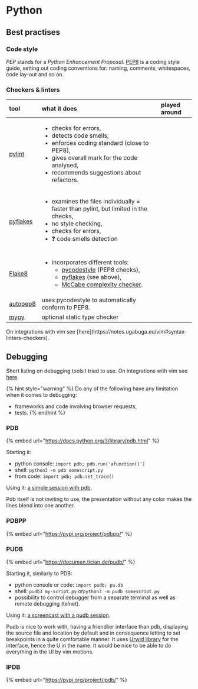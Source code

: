 # Python

## Best practises

### Code style

_PEP_ stands for a _Python Enhancement Proposal_. [PEP8](https://www.python.org/dev/peps/pep-0008/) is a coding style guide, setting out coding conventions for: naming, comments, whitespaces, code lay-out and so on.

### Checkers & linters

<table>
  <thead>
    <tr>
      <th style="text-align:left">tool</th>
      <th style="text-align:left">what it does</th>
      <th style="text-align:left">played around</th>
    </tr>
  </thead>
  <tbody>
    <tr>
      <td style="text-align:left"><a href="https://www.pylint.org/">pylint</a>
      </td>
      <td style="text-align:left">
        <p></p>
        <ul>
          <li>checks for errors,</li>
          <li>detects code smells,</li>
          <li>enforces coding standard (close to PEP8),</li>
          <li>gives overall mark for the code analysed,</li>
          <li>recommends suggestions about refactors.</li>
        </ul>
      </td>
      <td style="text-align:left"></td>
    </tr>
    <tr>
      <td style="text-align:left"><a href="https://pypi.org/project/pyflakes/">pyflakes</a>
      </td>
      <td style="text-align:left">
        <p></p>
        <ul>
          <li>examines the files individually = faster than pylint, but limited in the
            checks,</li>
          <li>no style checking,</li>
          <li>checks for errors,</li>
          <li>&#x2753; code smells detection</li>
        </ul>
      </td>
      <td style="text-align:left"></td>
    </tr>
    <tr>
      <td style="text-align:left"><a href="https://pypi.org/project/flake8/">Flake8</a>
      </td>
      <td style="text-align:left">
        <p></p>
        <ul>
          <li>incorporates different tools:
            <ul>
              <li><a href="https://pypi.org/project/pycodestyle/">pycodestyle</a> (PEP8 checks),</li>
              <li><a href="https://pypi.org/project/pyflakes/">pyflakes</a> (see above),</li>
              <li><a href="https://github.com/PyCQA/mccabe">McCabe complexity checker</a>.</li>
            </ul>
          </li>
        </ul>
      </td>
      <td style="text-align:left"></td>
    </tr>
    <tr>
      <td style="text-align:left"><a href="https://github.com/hhatto/autopep8">autopep8</a>
      </td>
      <td style="text-align:left">uses pycodestyle to automatically conform to PEP8.</td>
      <td style="text-align:left"></td>
    </tr>
    <tr>
      <td style="text-align:left"><a href="https://github.com/python/mypy">mypy</a>
      </td>
      <td style="text-align:left">optional static type checker</td>
      <td style="text-align:left"></td>
    </tr>
  </tbody>
</table>On integrations with vim see [here](https://notes.ugabuga.eu/vim#syntax-linters-checkers).

## Debugging

Short listing on debugging tools I tried to use. On integrations with vim see [here](https://notes.ugabuga.eu/vim#debugging).

{% hint style="warning" %}
Do any of the following have any limitation when it comes to debugging:

* frameworks and code involving browser requests,
* tests.
{% endhint %}

### PDB

{% embed url="https://docs.python.org/3/library/pdb.html" %}

Starting it:

* python console: `import pdb; pdb.run('afunction()')`
* shell: `python3 -m pdb somescript.py`
* from code: `import pdb; pdb.set_trace()`

Using it: [a simple session with pdb](https://realpython.com/python-debugging-pdb/).

Pdb itself is not inviting to use, the presentation without any color makes the lines blend into one another.

### PDBPP

{% embed url="https://pypi.org/project/pdbpp/" %}





### PUDB

{% embed url="https://documen.tician.de/pudb/" %}

Starting it, similarly to PDB:

* python console or code: `import pudb; pu.db`
* shell: `pudb3 my-script.py` or`python3 -m pudb somescript.py`
* possibility to control debugger from a separate terminal as well as remote debugging \(telnet\).

Using it: [a screencast with a pudb session](https://vimeo.com/5255125).

Pudb is nice to work with, having a friendlier interface than pdb, displaying the source file and location by default and in consequence letting to set breakpoints in a quite comfortable manner. It uses [Urwid library](http://urwid.org/) for the interface, hence the U in the name. It would be nice to be able to do everything in the UI by vim motions.

### IPDB

{% embed url="https://pypi.org/project/ipdb/" %}



